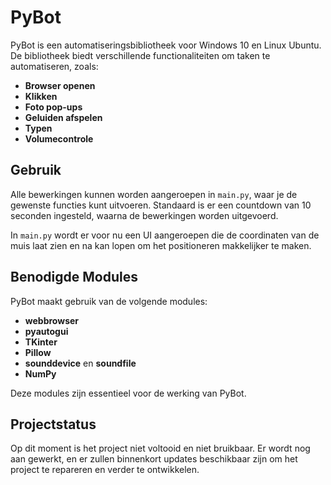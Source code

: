 # PyBot

PyBot is een automatiseringsbibliotheek voor Windows 10 en Linux Ubuntu. De bibliotheek biedt verschillende functionaliteiten om taken te automatiseren, zoals:

- **Browser openen**
- **Klikken**
- **Foto pop-ups**
- **Geluiden afspelen**
- **Typen**
- **Volumecontrole**

## Gebruik

Alle bewerkingen kunnen worden aangeroepen in `main.py`, waar je de gewenste functies kunt uitvoeren. Standaard is er een countdown van 10 seconden ingesteld, waarna de bewerkingen worden uitgevoerd.

In `main.py` wordt er voor nu een UI aangeroepen die de coordinaten van de muis laat zien en na kan lopen om het positioneren makkelijker te maken.

## Benodigde Modules

PyBot maakt gebruik van de volgende modules:

- **webbrowser**
- **pyautogui**
- **TKinter**
- **Pillow**
- **sounddevice** en **soundfile**
- **NumPy**

Deze modules zijn essentieel voor de werking van PyBot.


## Projectstatus

Op dit moment is het project niet voltooid en niet bruikbaar. Er wordt nog aan gewerkt, en er zullen binnenkort updates beschikbaar zijn om het project te repareren en verder te ontwikkelen.
